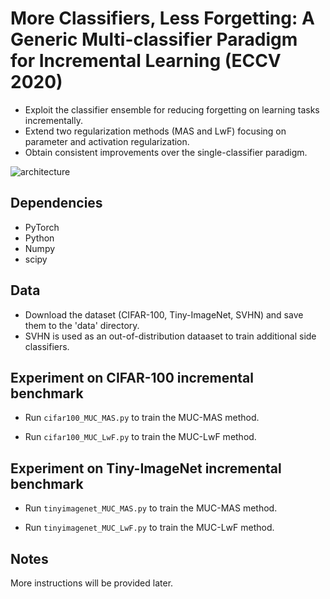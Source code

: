 # More Classifiers, Less Forgetting: A Generic Multi-classifier Paradigm for Incremental Learning (ECCV 2020)
- Exploit the classifier ensemble for reducing forgetting on learning tasks incrementally.
- Extend two regularization methods (MAS and LwF) focusing on parameter and activation regularization.
- Obtain consistent improvements over the single-classifier paradigm.

![architecture](https://github.com/Liuy8/MUC/blob/master/MUC_overview.png)

## Dependencies

- PyTorch 
- Python 
- Numpy
- scipy

## Data

- Download the dataset (CIFAR-100, Tiny-ImageNet, SVHN) and save them to the 'data' directory.
- SVHN is used as an out-of-distribution dataaset to train additional side classifiers.


## Experiment on CIFAR-100 incremental benchmark

- Run ```cifar100_MUC_MAS.py``` to train the MUC-MAS method.

- Run ```cifar100_MUC_LwF.py``` to train the MUC-LwF method.

## Experiment on Tiny-ImageNet incremental benchmark

- Run ```tinyimagenet_MUC_MAS.py``` to train the MUC-MAS method.

- Run ```tinyimagenet_MUC_LwF.py``` to train the MUC-LwF method.

## Notes

More instructions will be provided later.
